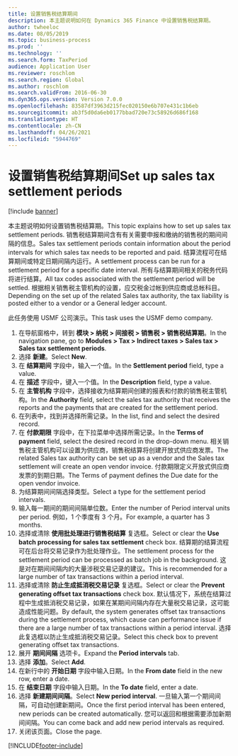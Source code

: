 ```yaml
---
title: 设置销售税结算期间
description: 本主题说明如何在 Dynamics 365 Finance 中设置销售税结算期。
author: twheeloc
ms.date: 08/05/2019
ms.topic: business-process
ms.prod: ''
ms.technology: ''
ms.search.form: TaxPeriod
audience: Application User
ms.reviewer: roschlom
ms.search.region: Global
ms.author: roschlom
ms.search.validFrom: 2016-06-30
ms.dyn365.ops.version: Version 7.0.0
ms.openlocfilehash: 83587df3963d215fec020150e6b707e431c1b6eb
ms.sourcegitcommit: ab3f5d0da6eb0177bbad720e73c58926d686f168
ms.translationtype: HT
ms.contentlocale: zh-CN
ms.lasthandoff: 04/26/2021
ms.locfileid: "5944769"
---
```

# <a name="set-up-sales-tax-settlement-periods"></a><span data-ttu-id="e43d8-103">设置销售税结算期间</span><span class="sxs-lookup"><span data-stu-id="e43d8-103">Set up sales tax settlement periods</span></span>

[!include [banner](../../includes/banner.md)]

<span data-ttu-id="e43d8-104">本主题说明如何设置销售税结算期。</span><span class="sxs-lookup"><span data-stu-id="e43d8-104">This topic explains how to set up sales tax settlement periods.</span></span> <span data-ttu-id="e43d8-105">销售税结算期间含有有关需要申报和缴纳的销售税的期间间隔的信息。</span><span class="sxs-lookup"><span data-stu-id="e43d8-105">Sales tax settlement periods contain information about the period intervals for which sales tax needs to be reported and paid.</span></span> <span data-ttu-id="e43d8-106">结算流程可在结算期间或特定日期间隔内运行。</span><span class="sxs-lookup"><span data-stu-id="e43d8-106">A settlement process can be run for a settlement period for a specific date interval.</span></span> <span data-ttu-id="e43d8-107">所有与结算期间相关的税务代码将进行结算。</span><span class="sxs-lookup"><span data-stu-id="e43d8-107">All tax codes associated with the settlement period will be settled.</span></span> <span data-ttu-id="e43d8-108">根据相关销售税主管机构的设置，应交税金过帐到供应商或总帐科目。</span><span class="sxs-lookup"><span data-stu-id="e43d8-108">Depending on the set up of the related Sales tax authority, the tax liability is posted either to a vendor or a General ledger account.</span></span>

<span data-ttu-id="e43d8-109">此任务使用 USMF 公司演示。</span><span class="sxs-lookup"><span data-stu-id="e43d8-109">This task uses the USMF demo company.</span></span>

1. <span data-ttu-id="e43d8-110">在导航窗格中，转到 **模块 > 纳税 > 间接税 > 销售税 > 销售税结算期**。</span><span class="sxs-lookup"><span data-stu-id="e43d8-110">In the navigation pane, go to **Modules > Tax > Indirect taxes > Sales tax > Sales tax settlement periods**.</span></span>
2. <span data-ttu-id="e43d8-111">选择 **新建**。</span><span class="sxs-lookup"><span data-stu-id="e43d8-111">Select **New**.</span></span>
3. <span data-ttu-id="e43d8-112">在 **结算期间** 字段中，输入一个值。</span><span class="sxs-lookup"><span data-stu-id="e43d8-112">In the **Settlement period** field, type a value.</span></span>
4. <span data-ttu-id="e43d8-113">在 **描述** 字段中，键入一个值。</span><span class="sxs-lookup"><span data-stu-id="e43d8-113">In the **Description** field, type a value.</span></span>
5. <span data-ttu-id="e43d8-114">在 **主管机构** 字段中，选择接收为结算期间创建的报表和付款的销售税主管机构。</span><span class="sxs-lookup"><span data-stu-id="e43d8-114">In the **Authority** field, select the sales tax authority that receives the reports and the payments that are created for the settlement period.</span></span>
6. <span data-ttu-id="e43d8-115">在列表中，找到并选择所需记录。</span><span class="sxs-lookup"><span data-stu-id="e43d8-115">In the list, find and select the desired record.</span></span>
7. <span data-ttu-id="e43d8-116">在 **付款期限** 字段中，在下拉菜单中选择所需记录。</span><span class="sxs-lookup"><span data-stu-id="e43d8-116">In the **Terms of payment** field, select the desired record in the drop-down menu.</span></span> <span data-ttu-id="e43d8-117">相关销售税主管机构可以设置为供应商，销售税结算将创建开放式供应商发票。</span><span class="sxs-lookup"><span data-stu-id="e43d8-117">The related Sales tax authority can be set up as a vendor and the Sales tax settlement will create an open vendor invoice.</span></span> <span data-ttu-id="e43d8-118">付款期限定义开放式供应商发票的到期日期。</span><span class="sxs-lookup"><span data-stu-id="e43d8-118">The Terms of payment defines the Due date for the open vendor invoice.</span></span>  
8. <span data-ttu-id="e43d8-119">为结算期间间隔选择类型。</span><span class="sxs-lookup"><span data-stu-id="e43d8-119">Select a type for the settlement period intervals.</span></span>
9. <span data-ttu-id="e43d8-120">输入每一期间的期间间隔单位数。</span><span class="sxs-lookup"><span data-stu-id="e43d8-120">Enter the number of Period interval units per period.</span></span> <span data-ttu-id="e43d8-121">例如，1 个季度有 3 个月。</span><span class="sxs-lookup"><span data-stu-id="e43d8-121">For example, a quarter has 3 months.</span></span>
10. <span data-ttu-id="e43d8-122">选择或清除 **使用批处理进行销售税结算** 复选框。</span><span class="sxs-lookup"><span data-stu-id="e43d8-122">Select or clear the **Use batch processing for sales tax settlement** check box.</span></span> <span data-ttu-id="e43d8-123">结算期的结算流程可在后台将交易记录作为批处理作业。</span><span class="sxs-lookup"><span data-stu-id="e43d8-123">The settlement process for the settlement period can be processed as batch job in the background.</span></span> <span data-ttu-id="e43d8-124">这是对在期间间隔内的大量涉税交易记录的建议。</span><span class="sxs-lookup"><span data-stu-id="e43d8-124">This is recommended for a large number of tax transactions within a period interval.</span></span>
11. <span data-ttu-id="e43d8-125">选择或清除 **防止生成抵消税交易记录** 复选框。</span><span class="sxs-lookup"><span data-stu-id="e43d8-125">Select or clear the **Prevent generating offset tax transactions** check box.</span></span> <span data-ttu-id="e43d8-126">默认情况下，系统在结算过程中生成抵消税交易记录，如果在某期间间隔内存在大量税交易记录，这可能造成性能问题。</span><span class="sxs-lookup"><span data-stu-id="e43d8-126">By default, the system generates offset tax transactions during the settlement process, which cause can performance issue if there are a large number of tax transactions within a period interval.</span></span> <span data-ttu-id="e43d8-127">选择此复选框以防止生成抵消税交易记录。</span><span class="sxs-lookup"><span data-stu-id="e43d8-127">Select this check box to prevent generating offset tax transactions.</span></span>
12. <span data-ttu-id="e43d8-128">展开 **期间间隔** 选项卡。</span><span class="sxs-lookup"><span data-stu-id="e43d8-128">Expand the **Period intervals** tab.</span></span>
13. <span data-ttu-id="e43d8-129">选择 **添加**。</span><span class="sxs-lookup"><span data-stu-id="e43d8-129">Select **Add**.</span></span>
14. <span data-ttu-id="e43d8-130">在新行中的 **开始日期** 字段中输入日期。</span><span class="sxs-lookup"><span data-stu-id="e43d8-130">In the **From date** field in the new row, enter a date.</span></span>
15. <span data-ttu-id="e43d8-131">在 **结束日期** 字段中输入日期。</span><span class="sxs-lookup"><span data-stu-id="e43d8-131">In the **To date** field, enter a date.</span></span>
16. <span data-ttu-id="e43d8-132">选择 **新建期间间隔**。</span><span class="sxs-lookup"><span data-stu-id="e43d8-132">Select **New period interval**.</span></span> <span data-ttu-id="e43d8-133">一旦输入第一个期间间隔，可自动创建新期间。</span><span class="sxs-lookup"><span data-stu-id="e43d8-133">Once the first period interval has been entered, new periods can be created automatically.</span></span> <span data-ttu-id="e43d8-134">您可以返回和根据需要添加新期间间隔。</span><span class="sxs-lookup"><span data-stu-id="e43d8-134">You can come back and add new period intervals as required.</span></span>  
17. <span data-ttu-id="e43d8-135">关闭该页面。</span><span class="sxs-lookup"><span data-stu-id="e43d8-135">Close the page.</span></span>



[!INCLUDE[footer-include](../../../includes/footer-banner.md)]
